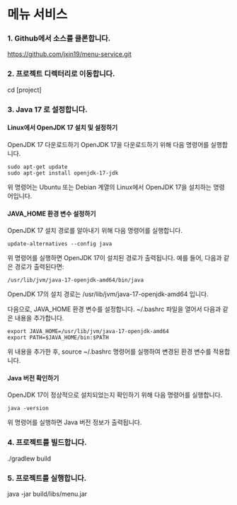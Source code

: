 # 메뉴 서비스

### 1. Github에서 소스를 클론합니다.

https://github.com/jxin19/menu-service.git

### 2. 프로젝트 디렉터리로 이동합니다.

cd [project]

### 3. Java 17 로 설정합니다.

#### Linux에서 OpenJDK 17 설치 및 설정하기
OpenJDK 17 다운로드하기
OpenJDK 17을 다운로드하기 위해 다음 명령어를 실행합니다.

```
sudo apt-get update
sudo apt-get install openjdk-17-jdk
```
위 명령어는 Ubuntu 또는 Debian 계열의 Linux에서 OpenJDK 17을 설치하는 명령어입니다.

#### JAVA_HOME 환경 변수 설정하기
OpenJDK 17 설치 경로를 알아내기 위해 다음 명령어를 실행합니다.

```
update-alternatives --config java
```
위 명령어를 실행하면 OpenJDK 17이 설치된 경로가 출력됩니다. 예를 들어, 다음과 같은 경로가 출력된다면:

```
/usr/lib/jvm/java-17-openjdk-amd64/bin/java
```
OpenJDK 17의 설치 경로는 /usr/lib/jvm/java-17-openjdk-amd64 입니다.

다음으로, JAVA_HOME 환경 변수를 설정합니다. ~/.bashrc 파일을 열어서 다음과 같은 내용을 추가합니다.

```
export JAVA_HOME=/usr/lib/jvm/java-17-openjdk-amd64
export PATH=$JAVA_HOME/bin:$PATH
```
위 내용을 추가한 후, source ~/.bashrc 명령어를 실행하여 변경된 환경 변수를 적용합니다.

#### Java 버전 확인하기
OpenJDK 17이 정상적으로 설치되었는지 확인하기 위해 다음 명령어를 실행합니다.

```
java -version
```
위 명령어를 실행하면 Java 버전 정보가 출력됩니다.


### 4. 프로젝트를 빌드합니다.

./gradlew build

### 5. 프로젝트를 실행합니다.

java -jar build/libs/menu.jar

